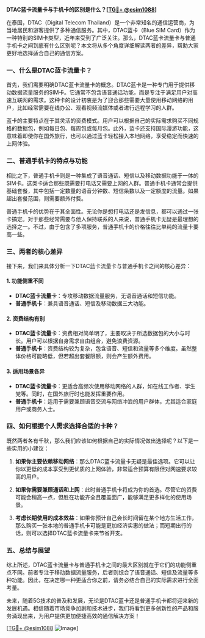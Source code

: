 **DTAC蓝卡流量卡与手机卡的区别是什么？[[TG💪+ @esim1088](https://t.me/s/esim1088)]**

在泰国，DTAC（Digital Telecom Thailand）是一个非常知名的通信运营商，为当地居民和游客提供了多种通信服务。其中，DTAC蓝卡（Blue SIM Card）作为一种特别的SIM卡类型，近年来受到了广泛关注。那么，DTAC蓝卡流量卡与普通手机卡之间到底有什么区别呢？本文将从多个角度详细解读两者的差异，帮助大家更好地选择适合自己的通信方案。

### **一、什么是DTAC蓝卡流量卡？**

首先，我们需要明确DTAC蓝卡流量卡的概念。DTAC蓝卡是一种专门用于提供移动数据流量服务的SIM卡。它通常不包含语音通话功能，而是专注于满足用户对高速互联网的需求。这种卡的设计初衷是为了迎合那些需要大量使用移动网络的用户，比如经常需要在线办公、观看视频流媒体或者进行远程学习的人群。

蓝卡的主要特点在于其灵活的资费模式。用户可以根据自己的实际需求购买不同规格的数据包，例如每日包、每周包或每月包。此外，蓝卡还支持国际漫游功能，这意味着即使你在国外旅行，也可以通过蓝卡轻松接入本地网络，享受稳定而快速的上网体验。

### **二、普通手机卡的特点与功能**

相比之下，普通手机卡则是一种集成了语音通话、短信以及移动数据功能于一体的SIM卡。这类卡适合那些既需要打电话又需要上网的人群。普通手机卡通常会提供基础套餐，其中包括一定数量的语音分钟数、短信条数以及一定额度的流量。如果超出套餐范围，则需要额外付费。

普通手机卡的优势在于其全面性。无论你是想打电话还是发信息，都可以通过一张卡搞定。对于那些经常需要与他人保持联系的人来说，普通手机卡无疑是最理想的选择之一。不过，由于包含了多项服务，普通手机卡的价格往往比单纯的流量卡要高一些。

### **三、两者的核心差异**

接下来，我们来具体分析一下DTAC蓝卡流量卡与普通手机卡之间的核心差异：

#### **1. 功能侧重不同**
- **DTAC蓝卡流量卡**：专攻移动数据流量服务，无语音通话和短信功能。
- **普通手机卡**：兼具语音通话、短信及移动数据三大功能。

#### **2. 资费结构有别**
- **DTAC蓝卡流量卡**：资费相对简单明了，主要取决于所选数据包的大小与时长。用户可以根据自身需求自由组合，避免浪费资源。
- **普通手机卡**：资费结构较为复杂，包含语音、短信和流量等多个维度。虽然整体价格可能略低，但若超出套餐限额，则会产生额外费用。

#### **3. 适用场景各异**
- **DTAC蓝卡流量卡**：更适合高频次使用移动网络的人群，如在线工作者、学生党等。同时，在国外旅行时也能发挥重要作用。
- **普通手机卡**：适用于需要兼顾语音交流与网络冲浪的用户群体，尤其适合家庭用户或商务人士。

### **四、如何根据个人需求选择合适的卡种？**

既然两者各有千秋，那么我们应该如何根据自己的实际情况做出选择呢？以下是一些实用的小建议：

1. **如果你主要依赖移动网络**：那么DTAC蓝卡流量卡无疑是最佳选项。它可以让你以更低的成本享受到更优质的上网体验，非常适合预算有限但对网速要求较高的用户。
   
2. **如果你需要兼顾通话和上网**：此时普通手机卡将成为你的首选。尽管它的资费可能会稍高一点，但胜在功能齐全且覆盖面广，能够满足更多样化的使用场景。

3. **考虑长期使用的成本效益**：如果你预计自己会长时间留在某个地方生活工作，那么购买一张本地的普通手机卡可能是更加经济实惠的做法；而短期出行的话，则可以选择DTAC蓝卡流量卡来节省开支。

### **五、总结与展望**

综上所述，DTAC蓝卡流量卡与普通手机卡之间的最大区别就在于它们的功能侧重点不同。前者专注于移动数据流量服务，后者则综合了语音通话、短信及流量等多种功能。因此，在决定哪一种更适合你之前，请务必结合自己的实际需求进行全面考量。

未来，随着5G技术的普及和发展，无论是DTAC蓝卡还是普通手机卡都将迎来新的发展机遇。相信随着市场竞争加剧和技术进步，我们将看到更多创新性的产品和服务涌现出来，为用户提供更加便捷高效的通信解决方案！

[[TG💪+ @esim1088](https://t.me/s/esim1088) ![Image](https://i.postimg.cc/4NQfJmqS/Snipaste-2025-05-13-00-14-12.png)]